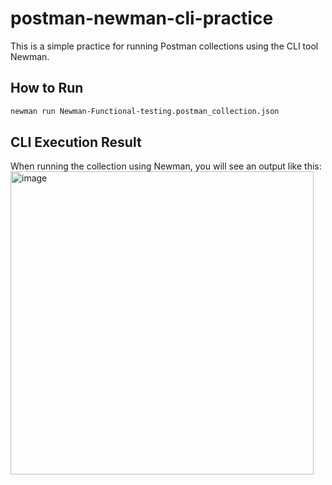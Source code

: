 # postman-newman-cli-practice
This is a simple practice for running Postman collections using the CLI tool Newman.

## How to Run

```bash
newman run Newman-Functional-testing.postman_collection.json
```

## CLI Execution Result

When running the collection using Newman, you will see an output like this:
<img width="485" alt="image" src="https://github.com/user-attachments/assets/0eb32935-2e0b-4e2c-9ddb-3a66e7b7443f" />
